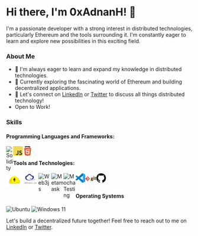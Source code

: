 # Hi there, I'm 0xAdnanH! 👋

I'm a passionate developer with a strong interest in distributed technologies, particularly Ethereum and the tools surrounding it. I'm constantly eager to learn and explore new possibilities in this exciting field.

### About Me

- 🌱 I'm always eager to learn and expand my knowledge in distributed technologies.
- 💼 Currently exploring the fascinating world of Ethereum and building decentralized applications.
- 🔭 Let's connect on [LinkedIn](https://www.linkedin.com/in/adnan-huss-8685aa264) or [Twitter](https://twitter.com/0xAdnanH) to discuss all things distributed technology!
- Open to Work!

### Skills

#### Programming Languages and Frameworks: 

<img align="left" alt="Solidity" width="19px" src="https://upload.wikimedia.org/wikipedia/commons/9/98/Solidity_logo.svg" />
<img align="left" alt="JavaScript" width="26px" src="https://raw.githubusercontent.com/github/explore/80688e429a7d4ef2fca1e82350fe8e3517d3494d/topics/javascript/javascript.png" />
<img align="left" alt="HTML5" width="26px" src="https://raw.githubusercontent.com/github/explore/80688e429a7d4ef2fca1e82350fe8e3517d3494d/topics/html/html.png" />

<br />

#### Tools and Technologies:

<img align="left" alt="Hardhat" width="43px" src="https://github.com/YamenMerhi/YamenMerhi/blob/main/20210904_195403.png" />
<img align="left" alt="etherjs" width="44px" src="https://github.com/YamenMerhi/YamenMerhi/blob/main/20210904_201245.png" />
<img align="left" alt="Web3js" width="35px" src="https://miro.medium.com/max/1400/1*2GHi9FwnyA5UTJpcxPSG7A.jpeg" />
<img align="left" alt="Metamask" width="33px" src="https://upload.wikimedia.org/wikipedia/commons/3/36/MetaMask_Fox.svg" />
<img align="left" alt="Mocha Testing" width="33px" src="https://avatars.githubusercontent.com/u/8770005?s=200&v=4" />
<img align="left" alt="Visual Studio Code" width="26px" src="https://raw.githubusercontent.com/github/explore/80688e429a7d4ef2fca1e82350fe8e3517d3494d/topics/visual-studio-code/visual-studio-code.png" />
<img align="left" alt="Git" width="30px" src="https://raw.githubusercontent.com/github/explore/80688e429a7d4ef2fca1e82350fe8e3517d3494d/topics/git/git.png" />
<img align="left" alt="GitHub" width="26px" src="https://raw.githubusercontent.com/github/explore/78df643247d429f6cc873026c0622819ad797942/topics/github/github.png" />

<br />
<br />

#### Operating Systems

![Ubuntu](https://img.shields.io/badge/Ubuntu-E95420?style=for-the-badge&logo=ubuntu&logoColor=white)
![Windows 11](https://img.shields.io/badge/Windows%2011-%230079d5.svg?style=for-the-badge&logo=Windows%2011&logoColor=white)

Let's build a decentralized future together! Feel free to reach out to me on [LinkedIn](www.linkedin.com/in/0xadnanhuss) or [Twitter](https://twitter.com/0xAdnanH).
